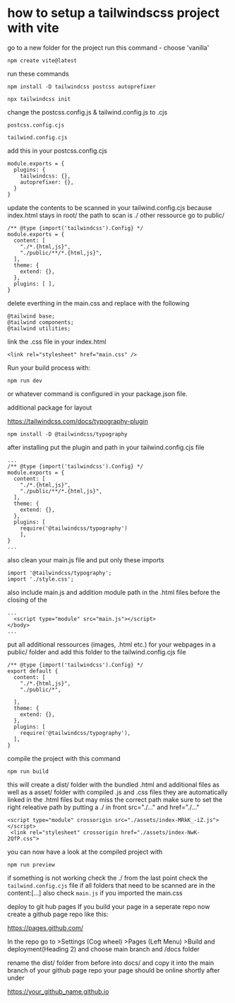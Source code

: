# how to setup a tailwindscss project with vite

go to a new folder for the project run this command - choose 'vanilla'

`npm create vite@latest`


run these commands

`npm install -D tailwindcss postcss autoprefixer`

`npx tailwindcss init`

change the postcss.config.js & tailwind.config.js to .cjs

`postcss.config.cjs`

`tailwind.config.cjs`

add this in your postcss.config.cjs
```
module.exports = {
  plugins: {
    tailwindcss: {},
    autoprefixer: {},
  }
}
```


update the contents to be scanned in your tailwind.config.cjs
because index.html stays in root/ the path to scan is ./ other ressource go to public/

```
/** @type {import('tailwindcss').Config} */
module.exports = {
  content: [
    "./*.{html,js}",
    "./public/**/*.{html,js}",
  ],
  theme: {
    extend: {},
  },
  plugins: [ ],
}
```

delete everthing in the main.css and replace with the following

```
@tailwind base;
@tailwind components;
@tailwind utilities;
```


link the .css file in your index.html 

`<link rel="stylesheet" href="main.css" />`

Run your build process with:

 `npm run dev` 

 or whatever command is configured in your package.json file.


additional package for layout 

https://tailwindcss.com/docs/typography-plugin

`npm install -D @tailwindcss/typography`


after installing put the plugin and path in your tailwind.config.cjs file
```
...
/** @type {import('tailwindcss').Config} */
module.exports = {
  content: [
    "./*.{html,js}",
    "./public/**/*.{html,js}",
  ],
  theme: {
    extend: {},
  },
  plugins: [
    require('@tailwindcss/typography')
    ],
}
...
```


also clean your main.js file and put only these imports

```
import '@tailwindcss/typography';
import './style.css';
```


also include main.js and addition module path in the .html files before the closing of the </body>

```
...
  <script type="module" src="main.js"></script>
</body>
...
```


put all additional ressources (images, .html etc.) for your webpages in a 
public/ folder and add this folder to the tailwind.config.cjs file

```
/** @type {import('tailwindcss').Config} */
export default {
  content: [
    "./*.{html,js}",
    "./public/*",
  
  ],
  theme: {
    extend: {},
  },
  plugins: [
    require('@tailwindcss/typography'),
  ],
}
```

compile the project with this command

`npm run build`


this will create a dist/ folder with the bundled .html and additional files 
as well as a asset/ folder with compiled .js and .css files
they are automatically linked in the .html files but may miss the correct path
make sure to set the right releative path by putting a ./ in front src="./..." and href="./..."

 ```
 <script type="module" crossorigin src="./assets/index-MRkK_-iZ.js"></script>
  <link rel="stylesheet" crossorigin href="./assets/index-NwK-2QfP.css">
```


you can now have a look at the compiled project with

`npm run preview`

if something is not working check the ./ from the last point
check the `tailwind.config.cjs` file if all folders that need to be scanned are in the content:[...]
also check `main.js` if you imported the main.css


deploy to git hub pages
If you build your page in a seperate repo now create a github page repo like this:

https://pages.github.com/


In the repo go to >Settings (Cog wheel) >Pages (Left Menu) >Build and deployment(Heading 2) 
and choose main branch and /docs folder

rename the dist/ folder from before into docs/ and copy it into the main branch of your github page repo
your page should be online shortly after under

https://your_github_name.github.io

